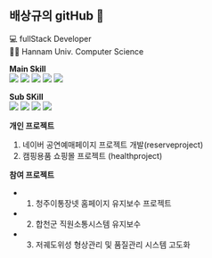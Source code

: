 ## 배상규의 gitHub 👋

<!--
**sangkyu-bae/sangkyu-bae** is a ✨ _special_ ✨ repository because its `README.md` (this file) appears on your GitHub profile.

Here are some ideas to get you started:

- 🔭 I’m currently working on ...
- 🌱 I’m currently learning ...
- 👯 I’m looking to collaborate on ...
- 🤔 I’m looking for help with ...
- 💬 Ask me about ...
- 📫 How to reach me: ...
- 😄 Pronouns: ...
- ⚡ Fun fact: ...
-->

💻 fullStack Developer  
👩‍🎓 Hannam Univ. Computer Science


**Main Skill**    
  <img src="https://img.shields.io/badge/-JAVA-A8B9CC?style=flat-square&logo=Java&logoColor=Red"/>
  <img src="https://img.shields.io/badge/-Spring-6DB33F?style=flat-square&logo=Spring&logoColor=black"/>
  <img src="https://img.shields.io/badge/-Spring Security-6DB33F?style=flat-square&logo=Spring Security&logoColor=black"/>
  <img src="https://img.shields.io/badge/-JavaScript-F7DF1E?style=flat-square&logo=JavaScript&logoColor=black"/>
  <img src="https://img.shields.io/badge/-MySQL-4479A1?style=flat-square&logo=MySQL&logoColor=black"/>
 
  
**Sub SKill**    
 <img src="https://img.shields.io/badge/-C Sharp-239120?style=flat-square&logo=C Sharp&logoColor=black"/>
 <img src="https://img.shields.io/badge/React-007396?style=flat-square&logo=React&logoColor=white"/>
 <img src="https://img.shields.io/badge/-Node.js-339933?style=flat-square&logo=Node.js&logoColor=black"/>
 <img src="https://img.shields.io/badge/-Oracle-F80000?style=flat-square&logo=Oracle&logoColor=black"/>  
  
   
 **개인 프로젝트**  
 1. 네이버 공연예매페이지 프로젝트 개발(reserveproject)
 2. 캠핑용품 쇼핑몰 프로젝트 (healthproject)
   
**참여 프로젝트**
  * 1. 청주이통장넷 홈페이지 유지보수 프로젝트
  * 2. 합천군 직원소통시스템 유지보수
  * 3. 저궤도위성 형상관리 및 품질관리 시스템 고도화

 

